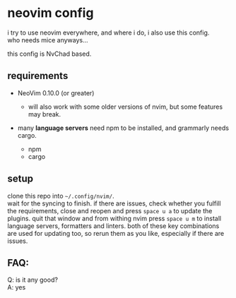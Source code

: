 # neovim config

i try to use neovim everywhere, and where i do, i also use this config.  
who needs mice anyways...

this config is NvChad based. 
## requirements

- NeoVim  0.10.0 (or greater)
    - will also work with some older versions of nvim, but some features may break.
    
- many **language servers** need npm to be installed, and grammarly needs cargo. 
    - npm
    - cargo

## setup 
clone this repo into `~/.config/nvim/`.  
wait for the syncing to finish. if there are issues, check whether you fulfill the requirements, close and reopen and press `space u a` to update the plugins. quit that window and from withing nvim press `space u m` to install language servers, formatters and linters.
both of these key combinations are used for updating too, so rerun them as you like, especially if there are issues.

## FAQ:

Q: is it any good?  
A: yes
